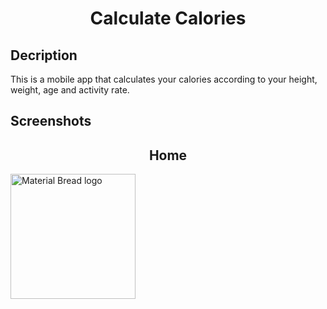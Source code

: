 <h1 align="center">
Calculate Calories
</h1>

<h2>
Decription
</h2>

This is a mobile app that calculates your calories according to your height, weight, age and activity rate.

<h2>
Screenshots
</h2>

<h2 align="center">
Home
</h2>

<img width="200" src="http://material-bread.org/logo-shadow.svg" alt="Material Bread logo">
